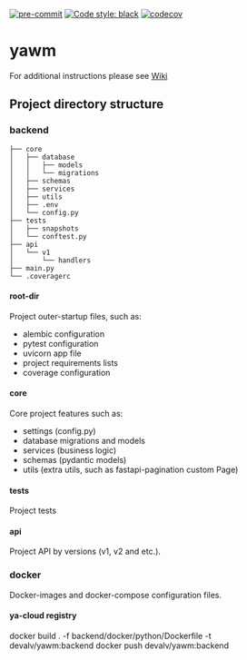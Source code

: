 [![pre-commit](https://img.shields.io/badge/pre--commit-enabled-brightgreen?logo=pre-commit&logoColor=white)](https://github.com/pre-commit/pre-commit)
[![Code style: black](https://img.shields.io/badge/code%20style-black-000000.svg)](https://github.com/psf/black)
[![codecov](https://codecov.io/gh/devalv/yawm/branch/main/graph/badge.svg)](https://codecov.io/gh/devalv/yawm)

# yawm
For additional instructions please see
[Wiki](https://github.com/devalv/yawm/wiki)

## Project directory structure

### backend
```
├── core
│   ├── database
│   │   ├── models
│   │   └── migrations
│   ├── schemas
│   ├── services
│   ├── utils
│   ├── .env
│   └── config.py
├── tests
│   ├── snapshots
│   └── conftest.py
├── api
│   └── v1
│       └── handlers
├── main.py
└── .coveragerc
```
#### root-dir
Project outer-startup files, such as:
* alembic configuration
* pytest configuration
* uvicorn app file
* project requirements lists
* coverage configuration

#### core
Core project features such as:
* settings (config.py)
* database migrations and models
* services (business logic)
* schemas (pydantic models)
* utils (extra utils, such as fastapi-pagination custom Page)

#### tests
Project tests

#### api
Project API by versions (v1, v2 and etc.).

### docker
Docker-images and docker-compose configuration files.

#### ya-cloud registry
docker build . -f backend/docker/python/Dockerfile -t devalv/yawm:backend
docker push devalv/yawm:backend
